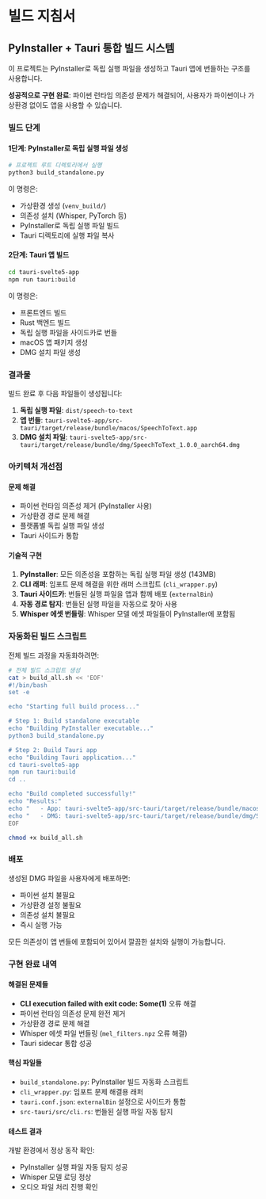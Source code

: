 # 빌드 지침서

## PyInstaller + Tauri 통합 빌드 시스템

이 프로젝트는 PyInstaller로 독립 실행 파일을 생성하고 Tauri 앱에 번들하는 구조를 사용합니다.

**성공적으로 구현 완료**: 파이썬 런타임 의존성 문제가 해결되어, 사용자가 파이썬이나 가상환경 없이도 앱을 사용할 수 있습니다.

### 빌드 단계

#### 1단계: PyInstaller로 독립 실행 파일 생성

```bash
# 프로젝트 루트 디렉토리에서 실행
python3 build_standalone.py
```

이 명령은:
- 가상환경 생성 (`venv_build/`)
- 의존성 설치 (Whisper, PyTorch 등)
- PyInstaller로 독립 실행 파일 빌드
- Tauri 디렉토리에 실행 파일 복사

#### 2단계: Tauri 앱 빌드

```bash
cd tauri-svelte5-app
npm run tauri:build
```

이 명령은:
- 프론트엔드 빌드
- Rust 백엔드 빌드
- 독립 실행 파일을 사이드카로 번들
- macOS 앱 패키지 생성
- DMG 설치 파일 생성

### 결과물

빌드 완료 후 다음 파일들이 생성됩니다:

1. **독립 실행 파일**: `dist/speech-to-text`
2. **앱 번들**: `tauri-svelte5-app/src-tauri/target/release/bundle/macos/SpeechToText.app`
3. **DMG 설치 파일**: `tauri-svelte5-app/src-tauri/target/release/bundle/dmg/SpeechToText_1.0.0_aarch64.dmg`

### 아키텍처 개선점

#### 문제 해결
- 파이썬 런타임 의존성 제거 (PyInstaller 사용)
- 가상환경 경로 문제 해결
- 플랫폼별 독립 실행 파일 생성
- Tauri 사이드카 통합

#### 기술적 구현
1. **PyInstaller**: 모든 의존성을 포함하는 독립 실행 파일 생성 (143MB)
2. **CLI 래퍼**: 임포트 문제 해결을 위한 래퍼 스크립트 (`cli_wrapper.py`)
3. **Tauri 사이드카**: 번들된 실행 파일을 앱과 함께 배포 (`externalBin`)
4. **자동 경로 탐지**: 번들된 실행 파일을 자동으로 찾아 사용
5. **Whisper 에셋 번들링**: Whisper 모델 에셋 파일들이 PyInstaller에 포함됨

### 자동화된 빌드 스크립트

전체 빌드 과정을 자동화하려면:

```bash
# 전체 빌드 스크립트 생성
cat > build_all.sh << 'EOF'
#!/bin/bash
set -e

echo "Starting full build process..."

# Step 1: Build standalone executable
echo "Building PyInstaller executable..."
python3 build_standalone.py

# Step 2: Build Tauri app
echo "Building Tauri application..."
cd tauri-svelte5-app
npm run tauri:build
cd ..

echo "Build completed successfully!"
echo "Results:"
echo "   - App: tauri-svelte5-app/src-tauri/target/release/bundle/macos/SpeechToText.app"
echo "   - DMG: tauri-svelte5-app/src-tauri/target/release/bundle/dmg/SpeechToText_1.0.0_aarch64.dmg"
EOF

chmod +x build_all.sh
```

### 배포

생성된 DMG 파일을 사용자에게 배포하면:
- 파이썬 설치 불필요
- 가상환경 설정 불필요
- 의존성 설치 불필요
- 즉시 실행 가능

모든 의존성이 앱 번들에 포함되어 있어서 깔끔한 설치와 실행이 가능합니다.

### 구현 완료 내역

#### 해결된 문제들
- **CLI execution failed with exit code: Some(1)** 오류 해결
- 파이썬 런타임 의존성 문제 완전 제거
- 가상환경 경로 문제 해결
- Whisper 에셋 파일 번들링 (`mel_filters.npz` 오류 해결)
- Tauri sidecar 통합 성공

#### 핵심 파일들
- `build_standalone.py`: PyInstaller 빌드 자동화 스크립트
- `cli_wrapper.py`: 임포트 문제 해결용 래퍼
- `tauri.conf.json`: `externalBin` 설정으로 사이드카 통합
- `src-tauri/src/cli.rs`: 번들된 실행 파일 자동 탐지

#### 테스트 결과
개발 환경에서 정상 동작 확인:
- PyInstaller 실행 파일 자동 탐지 성공
- Whisper 모델 로딩 정상
- 오디오 파일 처리 진행 확인